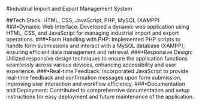 #Industrial Import and Export Management System

##Tech Stack: HTML, CSS, JavaScript, PHP, MySQL (XAMPP)
###•Dynamic Web Interface: Developed a dynamic web application using HTML, CSS, and JavaScript for managing industrial import and export operations.
###•Form Handling with PHP: Implemented PHP scripts to handle form submissions and interact with a MySQL database (XAMPP), ensuring efficient data management and retrieval.
###•Responsive Design: Utilized responsive design techniques to ensure the application functions seamlessly across various devices, enhancing accessibility and user experience.
###•Real-time Feedback: Incorporated JavaScript to provide real-time feedback and confirmation messages upon form submission, improving user interaction and workflow efficiency.
###•Documentation and Deployment: Contributed to comprehensive documentation and setup instructions for easy deployment and future maintenance of the application.
